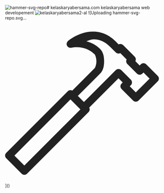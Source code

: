 ![hammer-svg-repo](https://github.com/alkiva117/kelaskaryabersama.com/assets/140678641/5bffd29a-0d63-44b7-ab04-e0399f53aa1e)# kelaskaryabersama.com
kelaskaryabersama web developement
![kelaskaryabersama2-al](https://github.com/alkiva117/kelaskaryabersama.com/assets/140678641/21009067-3711-4d2e-82f2-1f3725bad1c2)
![Uploading hammer-svg-repo.svg…<?xml version="1.0" ?>

<!-- Uploaded to: SVG Repo, www.svgrepo.com, Generator: SVG Repo Mixer Tools -->
<svg width="800px" height="800px" viewBox="0 0 20 20" version="1.1" xmlns="http://www.w3.org/2000/svg">

<g id="layer1">

<path d="M 11.638672 0.89257812 C 9.6968368 0.80815061 8.1796875 2.1152344 8.1796875 2.1152344 A 0.50005 0.50005 0 0 0 8.6210938 2.984375 C 8.6210938 2.984375 10.342903 2.5499342 11.646484 3.8535156 C 11.719708 3.9267389 11.875 4.3333333 11.875 4.75 C 11.875 5.1666667 11.719708 5.5732611 11.646484 5.6464844 L 8.734375 8.5585938 L 8.7324219 8.5585938 A 0.50005 0.50005 0 0 0 8.4921875 8.5 A 0.50005 0.50005 0 0 0 8.1464844 8.6464844 L 0.14648438 16.646484 A 0.50005 0.50005 0 0 0 0.14648438 17.353516 L 2.1464844 19.353516 A 0.50005 0.50005 0 0 0 2.8535156 19.353516 L 10.853516 11.353516 A 0.50005 0.50005 0 0 0 10.941406 10.765625 L 14.75 6.9570312 L 15.292969 7.5 L 15.146484 7.6464844 A 0.50005 0.50005 0 0 0 15.146484 8.3535156 L 16.646484 9.8535156 A 0.50005 0.50005 0 0 0 17.353516 9.8535156 L 19.853516 7.3535156 A 0.50005 0.50005 0 0 0 19.853516 6.6464844 L 18.353516 5.1464844 A 0.50005 0.50005 0 0 0 17.646484 5.1464844 L 17.5 5.2929688 L 16.941406 4.734375 L 16.941406 4.7324219 A 0.50005 0.50005 0 0 0 16.853516 4.1464844 L 15.353516 2.6464844 A 0.50005 0.50005 0 0 0 14.765625 2.5585938 L 14.353516 2.1464844 C 13.49128 1.2842485 12.521207 0.93094933 11.638672 0.89257812 z M 11.595703 1.8925781 C 12.257356 1.9213461 12.94622 2.1532515 13.646484 2.8535156 L 14.396484 3.6035156 A 0.50005 0.50005 0 0 0 14.984375 3.6914062 L 15.808594 4.515625 A 0.50005 0.50005 0 0 0 15.808594 4.5175781 A 0.50005 0.50005 0 0 0 15.896484 5.1035156 L 17.146484 6.3535156 A 0.50005 0.50005 0 0 0 17.853516 6.3535156 L 18 6.2070312 L 18.792969 7 L 17 8.7929688 L 16.207031 8 L 16.353516 7.8535156 A 0.50005 0.50005 0 0 0 16.353516 7.1464844 L 15.103516 5.8964844 A 0.50005 0.50005 0 0 0 14.396484 5.8964844 L 10.25 10.042969 L 9.4570312 9.25 L 12.353516 6.3535156 C 12.780292 5.9267389 12.875 5.3333333 12.875 4.75 C 12.875 4.1666667 12.780292 3.5732611 12.353516 3.1464844 C 11.779442 2.5724108 11.159019 2.310211 10.5625 2.1445312 C 10.909394 2.0432192 11.206918 1.8756745 11.595703 1.8925781 z M 8.5 9.7070312 L 9.7929688 11 L 2.5 18.292969 L 1.2070312 17 L 8.5 9.7070312 z " style="fill:#222222; fill-opacity:1; stroke:none; stroke-width:0px;"/>

</g>

</svg>]()
